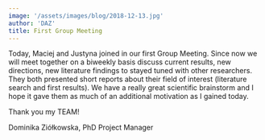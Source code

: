 ```yaml
---
image: '/assets/images/blog/2018-12-13.jpg'
author: 'DAZ'
title: First Group Meeting
---
```


Today, Maciej and Justyna joined in our first Group Meeting. Since now
we will meet together on a biweekly basis discuss current results, new
directions, new literature findings to stayed tuned with other
researchers. They both presented short reports about their field of
interest (literature search and first results). We have a really great
scientific brainstorm and I hope it gave them as much of an additional
motivation as I gained today.

Thank you my TEAM!

Dominika Ziółkowska, PhD Project Manager
